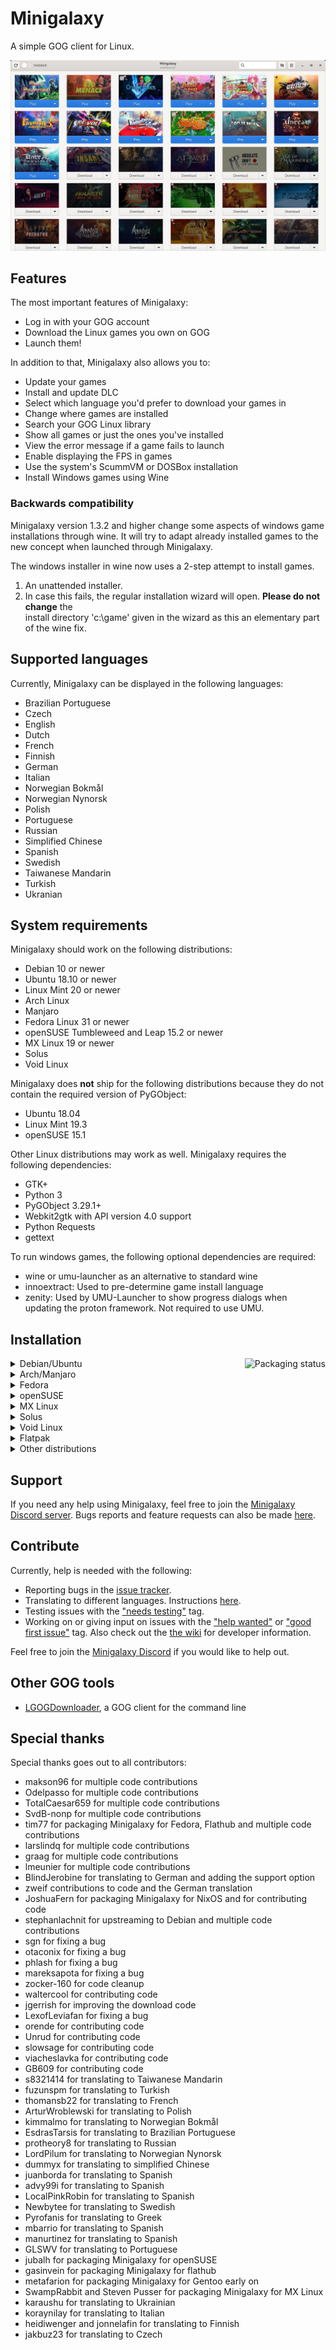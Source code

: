 # Minigalaxy

A simple GOG client for Linux.

![screenshot](screenshot.jpg?raw=true)

## Features

The most important features of Minigalaxy:

- Log in with your GOG account
- Download the Linux games you own on GOG
- Launch them!

In addition to that, Minigalaxy also allows you to:

- Update your games
- Install and update DLC
- Select which language you'd prefer to download your games in
- Change where games are installed
- Search your GOG Linux library
- Show all games or just the ones you've installed
- View the error message if a game fails to launch
- Enable displaying the FPS in games
- Use the system's ScummVM or DOSBox installation
- Install Windows games using Wine

### Backwards compatibility
Minigalaxy version 1.3.2 and higher change some aspects of windows game installations through wine.
It will try to adapt already installed games to the new concept when launched through Minigalaxy.

The windows installer in wine now uses a 2-step attempt to install games. 
1. An unattended installer.
2. In case this fails, the regular installation wizard will open. **Please do not change** the  
install directory 'c:\game' given in the wizard as this an elementary part of the wine fix.

## Supported languages

Currently, Minigalaxy can be displayed in the following languages:

- Brazilian Portuguese
- Czech
- English
- Dutch
- French
- Finnish
- German
- Italian
- Norwegian Bokmål
- Norwegian Nynorsk
- Polish
- Portuguese
- Russian
- Simplified Chinese
- Spanish
- Swedish
- Taiwanese Mandarin
- Turkish
- Ukranian

## System requirements

Minigalaxy should work on the following distributions:

- Debian 10 or newer
- Ubuntu 18.10 or newer
- Linux Mint 20 or newer
- Arch Linux
- Manjaro
- Fedora Linux 31 or newer
- openSUSE Tumbleweed and Leap 15.2 or newer
- MX Linux 19 or newer
- Solus
- Void Linux

Minigalaxy does **not** ship for the following distributions because they do not contain the required version of PyGObject:

- Ubuntu 18.04
- Linux Mint 19.3
- openSUSE 15.1

Other Linux distributions may work as well. Minigalaxy requires the following dependencies:

- GTK+
- Python 3
- PyGObject 3.29.1+
- Webkit2gtk with API version 4.0 support
- Python Requests
- gettext

To run windows games, the following optional dependencies are required:

- wine or umu-launcher as an alternative to standard wine
- innoextract: Used to pre-determine game install language
- zenity: Used by UMU-Launcher to show progress dialogs when updating the proton framework. Not required to use UMU.

## Installation

<a href="https://repology.org/project/minigalaxy/versions">
    <img src="https://repology.org/badge/vertical-allrepos/minigalaxy.svg" alt="Packaging status" align="right">
</a>

<details><summary>Debian/Ubuntu</summary>

Available in the official repositories since Debian 11 and Ubuntu 21.04. You can install it with:
<pre>
sudo apt install minigalaxy
</pre>

You can also download the latest .deb package from the <a href="https://github.com/sharkwouter/minigalaxy/releases">releases page</a> and install it that way.
</details>

<details><summary>Arch/Manjaro</summary>

Available the <a href="https://aur.archlinux.org/packages/minigalaxy">AUR</a>. You can use an AUR helper or use the following set of commands to install Minigalaxy on Arch:
<pre>
git clone https://aur.archlinux.org/minigalaxy.git
cd minigalaxy
makepkg -si
</pre>
</details>

<details><summary>Fedora</summary>

Available in the <a href="https://src.fedoraproject.org/rpms/minigalaxy">official repositories</a> since Fedora 31. You can install it with:
<pre>
sudo dnf install minigalaxy
</pre>
</details>

<details><summary>openSUSE</summary>

Available in the official repositories for openSUSE Tumbleweed and also Leap since 15.2. You can install it with:
<pre>
sudo zypper in minigalaxy
</pre>

Alternatively, you can use the following set of commands to install Minigalaxy on openSUSE from the devel project on <a href="https://build.opensuse.org/package/show/games:tools/minigalaxy">OBS</a>:
<pre>
sudo zypper ar -f obs://games:tools gamestools
sudo zypper ref
sudo zypper in minigalaxy
</pre>
</details>

<details><summary>MX Linux</summary>

Available in the <a href="http://mxrepo.com/mx/repo/pool/main/m/minigalaxy/">official repository</a>.  Please use MX Package Installer or Synaptic instead of manually installing the .deb from the repo.
</details>

<details><summary>Solus</summary>
 
Available in the official repositories. You can install it with:
<pre>
sudo eopkg it minigalaxy
</pre>
</details>

<details><summary>Void Linux</summary>

Available in the official repositories. You can install it with:
<pre>
sudo xbps-install -S minigalaxy
</pre>
</details>

<details><summary>Flatpak</summary>

Available on <a href="https://flathub.org/apps/io.github.sharkwouter.Minigalaxy">Flathub</a>. You can install it with:
<pre>
flatpak install flathub io.github.sharkwouter.Minigalaxy
</pre>
</details>

<details><summary>Other distributions</summary>

On other distributions, Minigalaxy can be downloaded and started with the following commands:
<pre>
git clone https://github.com/sharkwouter/minigalaxy.git
cd minigalaxy
scripts/compile-translations.sh
bin/minigalaxy
</pre>

This will be the development version. Alternatively, a tarball of a specific release can be downloaded from the <a href="https://github.com/sharkwouter/minigalaxy/releases">releases page</a>.
</details>

## Support

If you need any help using Minigalaxy, feel free to join the [Minigalaxy Discord server](https://discord.gg/RC4cXVD).
Bugs reports and feature requests can also be made [here](https://github.com/sharkwouter/minigalaxy/issues).

## Contribute

Currently, help is needed with the following:

- Reporting bugs in the [issue tracker](https://github.com/sharkwouter/minigalaxy/issues).
- Translating to different languages. Instructions [here](https://github.com/sharkwouter/minigalaxy/wiki/Translating-Minigalaxy).
- Testing issues with the ["needs testing"](https://github.com/sharkwouter/minigalaxy/issues?q=is%3Aissue+is%3Aopen+label%3A%22needs+testing%22) tag. 
- Working on or giving input on issues with the ["help wanted"](https://github.com/sharkwouter/minigalaxy/issues?q=is%3Aissue+is%3Aopen+label%3A%22help+wanted%22) or ["good first issue"](https://github.com/sharkwouter/minigalaxy/issues?q=is%3Aissue+is%3Aopen+label%3A%22good+first+issue%22) tag. Also check out the [the wiki](https://github.com/sharkwouter/minigalaxy/wiki/Developer-information) for developer information.

Feel free to join the [Minigalaxy Discord](https://discord.gg/RC4cXVD) if you would like to help out.

## Other GOG tools

- [LGOGDownloader](https://sites.google.com/site/gogdownloader/), a GOG client for the command line

## Special thanks

Special thanks goes out to all contributors:

- makson96 for multiple code contributions
- Odelpasso for multiple code contributions
- TotalCaesar659 for multiple code contributions
- SvdB-nonp for multiple code contributions
- tim77 for packaging Minigalaxy for Fedora, Flathub and multiple code contributions
- larslindq for multiple code contributions
- graag for multiple code contributions
- lmeunier for multiple code contributions
- BlindJerobine for translating to German and adding the support option
- zweif contributions to code and the German translation
- JoshuaFern for packaging Minigalaxy for NixOS and for contributing code
- stephanlachnit for upstreaming to Debian and multiple code contributions
- sgn for fixing a bug
- otaconix for fixing a bug
- phlash for fixing a bug
- mareksapota for fixing a bug
- zocker-160 for code cleanup
- waltercool for contributing code
- jgerrish for improving the download code
- LexofLeviafan for fixing a bug
- orende for contributing code
- Unrud for contributing code
- slowsage for contributing code
- viacheslavka for contributing code
- GB609 for contributing code
- s8321414 for translating to Taiwanese Mandarin
- fuzunspm for translating to Turkish
- thomansb22 for translating to French
- ArturWroblewski for translating to Polish
- kimmalmo for translating to Norwegian Bokmål
- EsdrasTarsis for translating to Brazilian Portuguese
- protheory8 for translating to Russian
- LordPilum for translating to Norwegian Nynorsk
- dummyx for translating to simplified Chinese
- juanborda for translating to Spanish
- advy99i for translating to Spanish
- LocalPinkRobin for translating to Spanish
- Newbytee for translating to Swedish
- Pyrofanis for translating to Greek
- mbarrio for translating to Spanish
- manurtinez for translating to Spanish
- GLSWV for translating to Portuguese
- jubalh for packaging Minigalaxy for openSUSE
- gasinvein for packaging Minigalaxy for flathub
- metafarion for packaging Minigalaxy for Gentoo early on
- SwampRabbit and Steven Pusser for packaging Minigalaxy for MX Linux
- karaushu for translating to Ukrainian
- koraynilay for translating to Italian
- heidiwenger and jonnelafin for translating to Finnish
- jakbuz23 for translating to Czech
